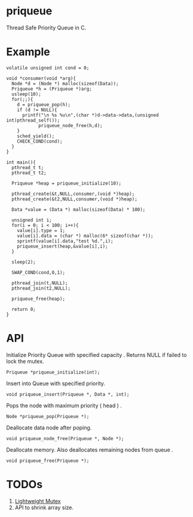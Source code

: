 # priqueue

Thread Safe Priority Queue in C.

# Example
  
    volatile unsigned int cond = 0;
    
    void *consumer(void *arg){
      Node *d = (Node *) malloc(sizeof(Data));
      Priqueue *h = (Priqueue *)arg;
      usleep(10);
      for(;;){
        d = priqueue_pop(h);
        if (d != NULL){
          printf("\n %s %u\n",(char *)d->data->data,(unsigned int)pthread_self());
    			priqueue_node_free(h,d);
        }
        sched_yield();
        CHECK_COND(cond);
      }
    }
    
    int main(){
      pthread_t t;
      pthread_t t2;
    
      Priqueue *heap = priqueue_initialize(10);
    
      pthread_create(&t,NULL,consumer,(void *)heap);
      pthread_create(&t2,NULL,consumer,(void *)heap);
    
      Data *value = (Data *) malloc(sizeof(Data) * 100);
    
      unsigned int i;
      for(i = 0; i < 100; i++){
        value[i].type = 1;
        value[i].data = (char *) malloc(6* sizeof(char *));
        sprintf(value[i].data,"test %d.",i);
        priqueue_insert(heap,&value[i],i);
      }
    
      sleep(2);
    
      SWAP_COND(cond,0,1);
    
      pthread_join(t,NULL);
      pthread_join(t2,NULL);
    
      priqueue_free(heap);
    
      return 0;
    }

# API

Initialize Priority Queue with specified capacity . Returns NULL if failed to lock the mutex.

    Priqueue *priqueue_initialize(int);

Insert into Queue with specified priority.

    void priqueue_insert(Priqueue *, Data *, int);

Pops the node with maximum priority ( head ) . 

    Node *priqueue_pop(Priqueue *);

Deallocate data node after poping.

    void priqueue_node_free(Priqueue *, Node *);

Deallocate memory. Also deallocates remaining nodes from queue .

    void priqueue_free(Priqueue *);

# TODOs

1. [Lightweight Mutex](http://preshing.com/20120226/roll-your-own-lightweight-mutex/)
2. API to shrink array size.
